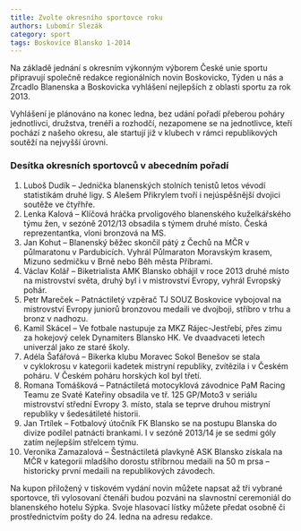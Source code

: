 ```yaml
---
title: Zvolte okresního sportovce roku
authors: Lubomír Slezák
category: sport
tags: Boskovice Blansko 1-2014
---
```


Na základě jednání s okresním výkonným výborem České unie sportu připravují společně redakce regionálních novin Boskovicko, Týden u nás a Zrcadlo Blanenska a Boskovicka vyhlášení nejlepších z oblasti sportu za rok 2013.

Vyhlášení je plánováno na konec ledna, bez udání pořadí přeberou poháry jednotlivci, družstva, trenéři a rozhodčí, nezapomene se na jednotlivce, kteří pochází z našeho okresu, ale startují již v klubech v rámci republikových soutěží na nejvyšší úrovni.

### Desítka okresních sportovců v abecedním pořadí

1. Luboš Dudík – Jednička blanenských stolních tenistů letos vévodí statistikám druhé ligy. S Alešem Přikrylem tvoří i nejúspěšnější dvojici soutěže ve čtyřhře.
2. Lenka Kalová – Klíčová hráčka prvoligového blanenského kuželkářského týmu žen, v sezóně 2012/13 obsadila s týmem druhé místo. Česká reprezentantka, vloni bronzová na MS.
3. Jan Kohut – Blanenský běžec skončil pátý z Čechů na MČR v půlmaratonu v Pardubicích. Vyhrál Půlmaraton Moravským krasem, Mizuno sedmičku v Brně nebo Běh města Příbrami.
4. Václav Kolář – Biketrialista AMK Blansko obhájil v roce 2013 druhé místo na mistrovství světa, druhý byl i v mistrovství Evropy, vyhrál Evropský pohár.
5. Petr Mareček – Patnáctiletý vzpěrač TJ SOUZ Boskovice vybojoval na mistrovství Evropy juniorů bronzovou medaili ve dvojboji, stříbro v trhu a bronz v nadhozu.
6. Kamil Skácel – Ve fotbale nastupuje za MKZ Rájec-Jestřebí, přes zimu za hokejový celek Dynamiters Blansko HK. Ve dvaadvaceti letech univerzál jako ze staré školy.
7. Adéla Šafářová – Bikerka klubu Moravec Sokol Benešov se stala v cyklokrosu v kategorii kadetek mistryní republiky, zvítězila i v Českém poháru. V Českém poháru horských kol byl třetí.
7. Romana Tomášková – Patnáctiletá motocyklová závodnice PaM Racing Teamu ze Svaté Kateřiny obsadila ve tř. 125 GP/Moto3 v seriálu mistrovství střední Evropy 3. místo, stala se teprve druhou mistryní republiky v šedesátileté historii. 
9. Jan Trtílek – Fotbalový útočník FK Blansko se na postupu Blanska do divize podílel patnácti brankami. I v sezóně 2013/14 je se sedmi góly zatím nejlepším střelcem týmu.
10. Veronika Zamazalová – Šestnáctiletá plavkyně ASK Blansko získala na MČR v kategorii mladšího dorostu stříbrnou medaili na 50 m prsa – historicky první medaili na republikových závodech.

Na kupon přiložený v tiskovém vydání novin můžete napsat až tři vybrané sportovce, tři vylosovaní čtenáři budou pozváni na slavnostní ceremoniál do blanenského hotelu Sýpka. Svoje hlasovací lístky můžete předat osobně či prostřednictvím pošty do 24. ledna na adresu redakce.